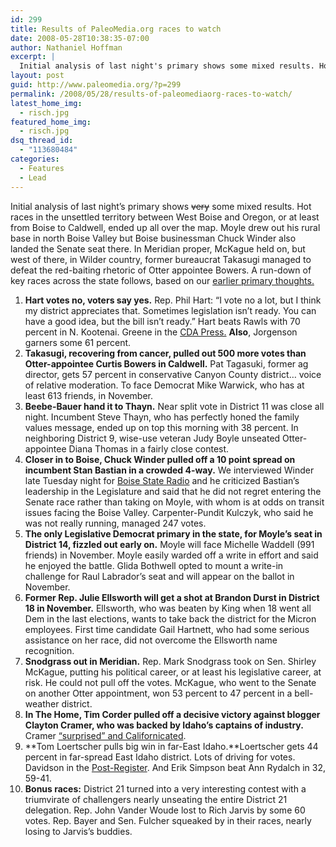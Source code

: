 ```yaml
---
id: 299
title: Results of PaleoMedia.org races to watch
date: 2008-05-28T10:38:35-07:00
author: Nathaniel Hoffman
excerpt: |
  Initial analysis of last night's primary shows some mixed results. Hot races in the unsettled territory between West Boise and Oregon, or at least from Boise to Caldwell, ended up all over the map. Moyle drew out his rural base in north Boise Valley but Boise businessman Chuck Winder also landed the Senate seat there. In Meridian proper, McKague held on, but west of there, in Wilder country, former bureaucrat Takasugi managed to defeat the red-baiting rhetoric of Otter appointee Bowers.
layout: post
guid: http://www.paleomedia.org/?p=299
permalink: /2008/05/28/results-of-paleomediaorg-races-to-watch/
latest_home_img:
  - risch.jpg
featured_home_img:
  - risch.jpg
dsq_thread_id:
  - "113680484"
categories:
  - Features
  - Lead
---
```

Initial analysis of last night&#8217;s primary shows <del datetime="2008-05-28T19:00:08+00:00">very</del> some mixed results. Hot races in the unsettled territory between West Boise and Oregon, or at least from Boise to Caldwell, ended up all over the map. Moyle drew out his rural base in north Boise Valley but Boise businessman Chuck Winder also landed the Senate seat there. In Meridian proper, McKague held on, but west of there, in Wilder country, former bureaucrat Takasugi managed to defeat the red-baiting rhetoric of Otter appointee Bowers. A run-down of key races across the state follows, based on our [earlier primary thoughts.](http://www.paleomedia.org/2008/04/14/paleomediaorg’s-hot-10-primary-races/)

  1. **Hart votes no, voters say yes.** Rep. Phil Hart: &#8220;I vote no a lot, but I think my district appreciates that. Sometimes legislation isn&#8217;t ready. You can have a good idea, but the bill isn&#8217;t ready.&#8221; Hart beats Rawls with 70 percent in N. Kootenai. Greene in the [CDA Press.](http://www.cdapress.com/articles/2008/05/28/news/news03.txt) **Also**, Jorgenson garners some 61 percent.
  2. **Takasugi, recovering from cancer, pulled out 500 more votes than Otter-appointee Curtis Bowers in Caldwell.** Pat Tagasuki, former ag director, gets 57 percent in conservative Canyon County district&#8230; voice of relative moderation. To face Democrat Mike Warwick, who has at least 613 friends, in November.
  3. **Beebe-Bauer hand it to Thayn.** Near split vote in District 11 was close all night. Incumbent Steve Thayn, who has perfectly honed the family values message, ended up on top this morning with 38 percent. In neighboring District 9, wise-use veteran Judy Boyle unseated Otter-appointee Diana Thomas in a fairly close contest. 
  4. **Closer in to Boise, Chuck Winder pulled off a 10 point spread on incumbent Stan Bastian in a crowded 4-way.** We interviewed Winder late Tuesday night for [Boise State Radio](http://www.publicbroadcasting.net/idaho/news.newsmain?action=section&SECTION_ID=1) and he criticized Bastian&#8217;s leadership in the Legislature and said that he did not regret entering the Senate race rather than taking on Moyle, with whom is at odds on transit issues facing the Boise Valley. Carpenter-Pundit Kulczyk, who said he was not really running, managed 247 votes. 
  5. **The only Legislative Democrat primary in the state, for Moyle&#8217;s seat in District 14, fizzled out early on.** Moyle will face Michelle Waddell (991 friends) in November. Moyle easily warded off a write in effort and said he enjoyed the battle. Glida Bothwell opted to mount a write-in challenge for Raul Labrador&#8217;s seat and will appear on the ballot in November.
  6. **Former Rep. Julie Ellsworth will get a shot at Brandon Durst in District 18 in November.** Ellsworth, who was beaten by King when 18 went all Dem in the last elections, wants to take back the district for the Micron employees. First time candidate Gail Hartnett, who had some serious assistance on her race, did not overcome the Ellsworth name recognition.
  7. **Snodgrass out in Meridian.** Rep. Mark Snodgrass took on Sen. Shirley McKague, putting his political career, or at least his legislative career, at risk. He could not pull off the votes. McKague, who went to the Senate on another Otter appointment, won 53 percent to 47 percent in a bell-weather district.
  8. **In The Home, Tim Corder pulled off a decisive victory against blogger Clayton Cramer, who was backed by Idaho&#8217;s captains of industry.** Cramer [&#8220;surprised&#8221; and Californicated](http://www.claytoncramer.com/weblog/2008_05_25_archive.html#8534145622252927845). 
  9. **Tom Loertscher pulls big win in far-East Idaho.**Loertscher gets 44 percent in far-spread East Idaho district. Lots of driving for votes. Davidson in the [Post-Register](http://www.postregister.com/story.php?accnum=1003-05282008&today=2008-05-28%2000:00:00). And Erik Simpson beat Ann Rydalch in 32, 59-41.
 10. **Bonus races:** District 21 turned into a very interesting contest with a triumvirate of challengers nearly unseating the entire District 21 delegation. Rep. John Vander Woude lost to Rich Jarvis by some 60 votes. Rep. Bayer and Sen. Fulcher squeaked by in their races, nearly losing to Jarvis&#8217;s buddies.